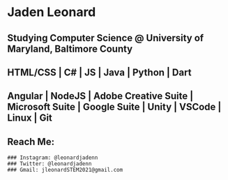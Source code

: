 # Jaden Leonard

## Studying Computer Science @ University of Maryland, Baltimore County

## HTML/CSS | C# | JS | Java | Python | Dart
## Angular | NodeJS | Adobe Creative Suite | Microsoft Suite | Google Suite | Unity | VSCode | Linux | Git

## Reach Me:
    ### Instagram: @leonardjadenn
    ### Twitter: @leonardjadenn
    ### Gmail: jleonardSTEM2021@gmail.com

<!---
jadenl1/jadenl1 is a ✨ special ✨ repository because its `README.md` (this file) appears on your GitHub profile.
You can click the Preview link to take a look at your changes.
--->
